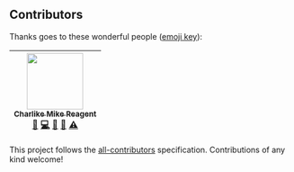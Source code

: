 
## Contributors

Thanks goes to these wonderful people ([emoji key](https://github.com/kentcdodds/all-contributors#emoji-key)):

<!-- ALL-CONTRIBUTORS-LIST:START - Do not remove or modify this section -->
| [<img src="https://avatars3.githubusercontent.com/u/5038030?v=4" width="100px;"/><br /><sub>Charlike Mike Reagent</sub>](https://charlike.online)<br />[💬](#question-olstenlarck "Answering Questions") [💻](https://github.com/tunnckoCore/rollup-config-tunnckocore/commits?author=olstenlarck "Code") [📖](https://github.com/tunnckoCore/rollup-config-tunnckocore/commits?author=olstenlarck "Documentation") [👀](#review-olstenlarck "Reviewed Pull Requests") [⚠️](https://github.com/tunnckoCore/rollup-config-tunnckocore/commits?author=olstenlarck "Tests") |
| :---: |
<!-- ALL-CONTRIBUTORS-LIST:END -->

This project follows the [all-contributors](https://github.com/kentcdodds/all-contributors) specification. Contributions of any kind welcome!